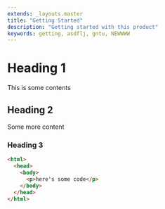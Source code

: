 ```yaml
---
extends: _layouts.master
title: "Getting Started"
description: "Getting started with this product"
keywords: getting, asdflj, gntu, NEWWWW
---
```


# Heading 1

This is some contents

## Heading 2

Some more content

### Heading 3

```html
<html>
  <head>
    <body>
      <p>here's some code</p>
    </body>
  </head>
</html>
```
